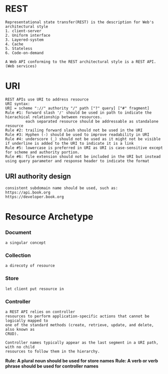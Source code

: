 # REST
    Representational state transfer(REST) is the description for Web's architectural style
    1. client-server
    2. Uniform interface
    3. Layered-system
    4. Cache
    5. Stateless
    6. Code-on-demand
    
    A Web API conforming to the REST architectural style is a REST API. (Web services)
    
# URI
    REST APIs use URI to address resource
    URI syntax:
    URI = scheme "://" authority "/" path ["?" query] ["#" fragment]
    Rule #1: forward slash '/' should be used in path to indicate the hierachical relationship between resources.
             each separated resource should be addressable as standalone resource
    Rule #2: trailing forward slash should not be used in the URI
    Rule #3: Hyphen (-) should be used to improve readability in URI
    Rule #4: underscore (_) should not be used as it might not be visible if underline is added to the URI to indicate it is a link
    Rule #5: lowercase is preferred in URI as URI is case-sensitive except for scheme and authority portion.
    Rule #6: file extension should not be included in the URI but instead using query parameter and response header to indicate the format
    
## URI authority design
    consistent subdomain name should be used, such as:
    https://api.book.org
    https://developer.book.org
    
    
# Resource Archetype
### Document
    a singular concept

### Collection
    a direcoty of resource
    
### Store
    let client put resource in
    
### Controller
    a REST API relies on controller
    resources to perform application-specific actions that cannot be logically mapped to
    one of the standard methods (create, retrieve, update, and delete, also known as
    CRUD).
    
    Controller names typically appear as the last segment in a URI path, with no child
    resources to follow them in the hierarchy.
    
  **Rule: A plural noun should be used for store names**
  **Rule: A verb or verb phrase should be used for controller names**
